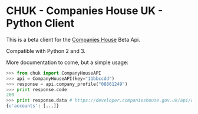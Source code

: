 # CHUK - Companies House UK - Python Client

This is a beta client for the [Companies House](https://www.gov.uk/government/organisations/companies-house) Beta Api.

Compatible with Python 2 and 3.

More documentation to come, but a simple usage:

```python
>>> from chuk import CompanyHouseAPI
>>> api = CompanyHouseAPI(key="11bbccdd")
>>> response = api.company_profile("08861249")
>>> print response.code
200
>>> print response.data # https://developer.companieshouse.gov.uk/api/docs/company/company_number/companyProfile-resource.html
{u'accounts': [...]}
```
